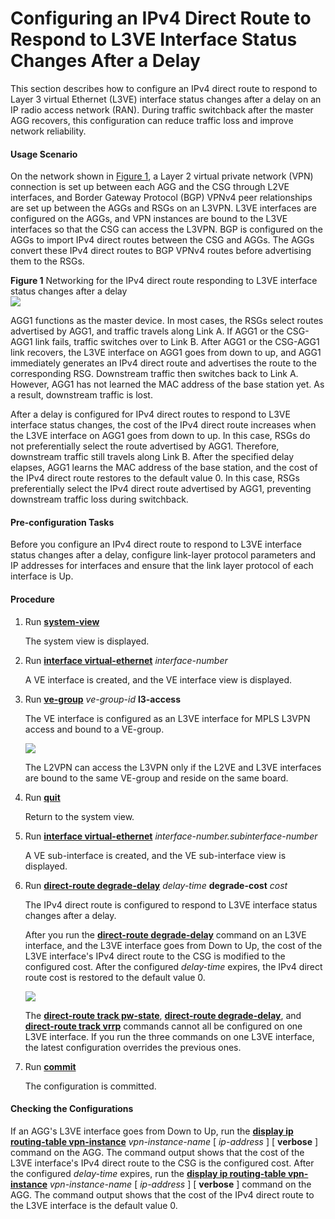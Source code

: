 Configuring an IPv4 Direct Route to Respond to L3VE Interface Status Changes After a Delay
==========================================================================================

This section describes how to configure an IPv4 direct route to respond to Layer 3 virtual Ethernet (L3VE) interface status changes after a delay on an IP radio access network (RAN). During traffic switchback after the master AGG recovers, this configuration can reduce traffic loss and improve network reliability.

#### Usage Scenario

On the network shown in [Figure 1](#EN-US_TASK_0172365339__fig_dc_vrp_ip-route_cfg_003501), a Layer 2 virtual private network (VPN) connection is set up between each AGG and the CSG through L2VE interfaces, and Border Gateway Protocol (BGP) VPNv4 peer relationships are set up between the AGGs and RSGs on an L3VPN. L3VE interfaces are configured on the AGGs, and VPN instances are bound to the L3VE interfaces so that the CSG can access the L3VPN. BGP is configured on the AGGs to import IPv4 direct routes between the CSG and AGGs. The AGGs convert these IPv4 direct routes to BGP VPNv4 routes before advertising them to the RSGs.

**Figure 1** Networking for the IPv4 direct route responding to L3VE interface status changes after a delay  
![](images/fig_dc_vrp_ip-route_cfg_003501.png)

AGG1 functions as the master device. In most cases, the RSGs select routes advertised by AGG1, and traffic travels along Link A. If AGG1 or the CSG-AGG1 link fails, traffic switches over to Link B. After AGG1 or the CSG-AGG1 link recovers, the L3VE interface on AGG1 goes from down to up, and AGG1 immediately generates an IPv4 direct route and advertises the route to the corresponding RSG. Downstream traffic then switches back to Link A. However, AGG1 has not learned the MAC address of the base station yet. As a result, downstream traffic is lost.

After a delay is configured for IPv4 direct routes to respond to L3VE interface status changes, the cost of the IPv4 direct route increases when the L3VE interface on AGG1 goes from down to up. In this case, RSGs do not preferentially select the route advertised by AGG1. Therefore, downstream traffic still travels along Link B. After the specified delay elapses, AGG1 learns the MAC address of the base station, and the cost of the IPv4 direct route restores to the default value 0. In this case, RSGs preferentially select the IPv4 direct route advertised by AGG1, preventing downstream traffic loss during switchback.


#### Pre-configuration Tasks

Before you configure an IPv4 direct route to respond to L3VE interface status changes after a delay, configure link-layer protocol parameters and IP addresses for interfaces and ensure that the link layer protocol of each interface is Up.


#### Procedure

1. Run [**system-view**](cmdqueryname=system-view)
   
   
   
   The system view is displayed.
2. Run [**interface virtual-ethernet**](cmdqueryname=interface+virtual-ethernet) *interface-number*
   
   
   
   A VE interface is created, and the VE interface view is displayed.
3. Run [**ve-group**](cmdqueryname=ve-group) *ve-group-id* **l3-access**
   
   
   
   The VE interface is configured as an L3VE interface for MPLS L3VPN access and bound to a VE-group.
   
   
   
   ![](../../../../public_sys-resources/note_3.0-en-us.png) 
   
   The L2VPN can access the L3VPN only if the L2VE and L3VE interfaces are bound to the same VE-group and reside on the same board.
4. Run [**quit**](cmdqueryname=quit)
   
   
   
   Return to the system view.
5. Run [**interface virtual-ethernet**](cmdqueryname=interface+virtual-ethernet) *interface-number.subinterface-number*
   
   
   
   A VE sub-interface is created, and the VE sub-interface view is displayed.
6. Run [**direct-route degrade-delay**](cmdqueryname=direct-route+degrade-delay) *delay-time* **degrade-cost** *cost*
   
   
   
   The IPv4 direct route is configured to respond to L3VE interface status changes after a delay.
   
   
   
   After you run the [**direct-route degrade-delay**](cmdqueryname=direct-route+degrade-delay) command on an L3VE interface, and the L3VE interface goes from Down to Up, the cost of the L3VE interface's IPv4 direct route to the CSG is modified to the configured cost. After the configured *delay-time* expires, the IPv4 direct route cost is restored to the default value 0.
   
   ![](../../../../public_sys-resources/note_3.0-en-us.png) 
   
   The [**direct-route track pw-state**](cmdqueryname=direct-route+track+pw-state), [**direct-route degrade-delay**](cmdqueryname=direct-route+degrade-delay), and [**direct-route track vrrp**](cmdqueryname=direct-route+track+vrrp) commands cannot all be configured on one L3VE interface. If you run the three commands on one L3VE interface, the latest configuration overrides the previous ones.
7. Run [**commit**](cmdqueryname=commit)
   
   
   
   The configuration is committed.

#### Checking the Configurations

If an AGG's L3VE interface goes from Down to Up, run the [**display ip routing-table vpn-instance**](cmdqueryname=display+ip+routing-table+vpn-instance) *vpn-instance-name* [ *ip-address* ] [ **verbose** ] command on the AGG. The command output shows that the cost of the L3VE interface's IPv4 direct route to the CSG is the configured cost. After the configured *delay-time* expires, run the [**display ip routing-table vpn-instance**](cmdqueryname=display+ip+routing-table+vpn-instance) *vpn-instance-name* [ *ip-address* ] [ **verbose** ] command on the AGG. The command output shows that the cost of the IPv4 direct route to the L3VE interface is the default value 0.